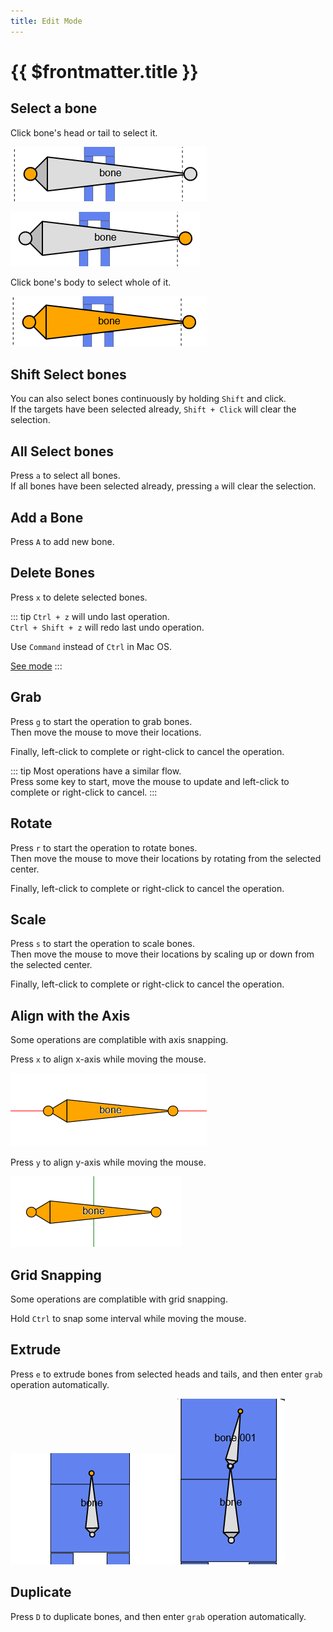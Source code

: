 ```yaml
---
title: Edit Mode
---
```


# {{ $frontmatter.title }}

## Select a bone

Click bone's head or tail to select it.

![](./assets/bone_selected_head.png)

![](./assets/bone_selected_tail.png)

Click bone's body to select whole of it.

![](./assets/bone_selected_all.png)


## Shift Select bones
You can also select bones continuously by holding `Shift` and click.  
If the targets have been selected already, `Shift + Click` will clear the selection.


## All Select bones

Press `a` to select all bones.  
If all bones have been selected already, pressing `a` will clear the selection.

## Add a Bone

Press `A` to add new bone.

## Delete Bones

Press `x` to delete selected bones.

::: tip
`Ctrl + z` will undo last operation.  
`Ctrl + Shift + z` will redo last undo operation.

Use `Command` instead of `Ctrl` in Mac OS.

[See mode](/history/index)
:::

## Grab

Press `g` to start the operation to grab bones.  
Then move the mouse to move their locations.

Finally, left-click to complete or right-click to cancel the operation.

::: tip
Most operations have a similar flow.  
Press some key to start, move the mouse to update and left-click to complete or right-click to cancel.
:::


## Rotate

Press `r` to start the operation to rotate bones.  
Then move the mouse to move their locations by rotating from the selected center.

Finally, left-click to complete or right-click to cancel the operation.


## Scale

Press `s` to start the operation to scale bones.  
Then move the mouse to move their locations by scaling up or down from the selected center.

Finally, left-click to complete or right-click to cancel the operation.


## Align with the Axis

Some operations are complatible with axis snapping.

Press `x` to align x-axis while moving the mouse.

![](./assets/grab_on_x.png)

Press `y` to align y-axis while moving the mouse.

![](./assets/grab_on_y.png)


## Grid Snapping

Some operations are complatible with grid snapping.

Hold `Ctrl` to snap some interval while moving the mouse.


## Extrude

Press `e` to extrude bones from selected heads and tails, and then enter `grab` operation automatically.

![](./assets/bone_extrude_from.png)
![](./assets/bone_extrude_to.png)


## Duplicate

Press `D` to duplicate bones, and then enter `grab` operation automatically.
